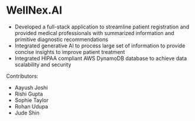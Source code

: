 # WellNex.AI

- Developed a full-stack application to streamline patient registration and provided medical professionals with summarized information and primitive diagnostic recommendations
- Integrated generative AI to process large set of information to provide concise insights to improve patient treatment
- Integrated HIPAA compliant AWS DynamoDB database to achieve data scalability and security

Contributors: 
- Aayush Joshi
- Rishi Gupta
- Sophie Taylor
- Rohan Udupa
- Jude Shin
